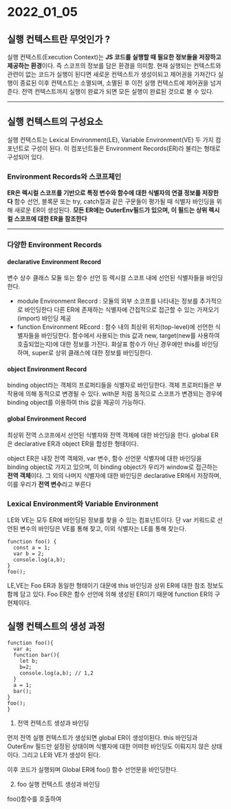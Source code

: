 # 2022_01_05

<h2> 실행 컨텍스트란 무엇인가 ? </h2>

실행 컨텍스트(Execution Context)는 **JS 코드를 실행할 때 필요한 정보들을 저장하고 제공하는 환경**이다. 즉 스코프의 정보를 담은 환경을 의미함. 현재 실행되는 컨텍스트와 관련이 없는 코드가 실행이 된다면 새로운 컨텍스트가 생성이되고 제어권을 가져간다 실행이 종료된 이후 컨텍스트는 소멸되며, 소멸된 후 이전 실행 컨텍스트에 제어권을 넘겨준다. 전역 컨텍스트까지 실행이 완료가 되면 모든 실행이 완료된 것으로 볼 수 있다.

---

<h2> 실행 컨텍스트의 구성요소 </h2>

실행 컨텍스트는 Lexical Environment(LE), Variable Environment(VE) 두 가지 컴포넌트로 구성이 된다. 이 컴포넌트들은 Environment Records(ER)라 불리는 형태로 구성되어 있다.

<h3> Environment Records와 스코프체인 </h3>

**ER은 렉시컬 스코프를 기반으로 특정 변수와 함수에 대한 식별자의 연결 정보를 저장한다** 함수 선언, 블록문 또는 try, catch절과 같은 구문들이 평가될 때 식별자 바인딩을 위해 새로운 ER이 생성된다. **모든 ER에는 OuterEnv필드가 있으며, 이 필드는 상위 렉시컬 스코프에 대한 ER을 참조한다**

---

<h3> 다양한 Environment Records </h3>

<h4> declarative Environment Record </h4>

변수 상수 클래스 모듈 또는 함수 선언 등 렉시컬 스코프 내에 선언된 식별자들을 바인딩한다.
 
 - module Environment Record : 모듈의 외부 소코프를 나타내는 정보를 추가적으로 바인딩한다 다른 ER에 존재하는 식별자에 간접적으로 접근할 수 있는 가져오기(import) 바인딩 제공
 - function Environment REcord : 함수 내의 최상위 위치(top-level)에 선언한 식별자들을 바인딩한다. 함수에서 사용되는 this 값과 new, target(new를 사용하여 호출되었는지)에 대한 정보를 가진다. 화살표 함수가 아닌 경우에만 this를 바인딩하며, super로 상위 클래스에 대한 정보를 바인딩한다.

<h4> object Environment Record </h4>

binding object라는 객체의 프로퍼티들을 식별자로 바인딩한다. 객체 프로퍼티들은 부작용에 의해 동적으로 변경될 수 있다. with문 처럼 동적으로 스코프가 변경되는 경우에 binding object를 이용하여 this 값을 제공이 가능하다.

<h4> global Environment Record </h4>

최상위 전역 스코프에서 선언된 식별자와 전역 객체에 대한 바인딩을 한다. global ER은 declarative ER과 object ER을 합성한 형태이다. 

object ER은 내장 전역 객체와, var 변수, 함수 선언문 식별자에 대한 바인딩을 binding object로 가지고 있으며, 이 binding object가 우리가 window로 접근하는 **전역 객체**이다. 그 외의 나머지 식별자에 대한 바인딩은 declarative ER에서 저장하며, 이를 우리가 **전역 변수**라고 부른다

<h3> Lexical Environment와 Variable Environment </h3>

LE와 VE는 모두 ER에 바인딩된 정보를 찾을 수 있는 컴포넌트이다. 단 var 키워드로 선언된 변수의 바인딩은 VE를 통해 찾고, 이외 식별자는 LE를 통해 찾는다. 
~~~
function foo() {
  const a = 1;
  var b = 2;
  console.log(a,b);
}
foo();
~~~

LE,VE는 Foo ER과 동일한 형태이기 대문에 this 바인딩과 상위 ER에 대한 참조 정보도 함께 담고 있다. Foo ER은 함수 선언에 의해 생성된 ER이기 때문에 function ER의 구현체이다.

<h2> 실행 컨텍스트의 생성 과정 </h2>

~~~
function foo(){
  var a;
  function bar(){
    let b;
    b=2;
    console.log(a,b); // 1,2
  }
  a = 1;
  bar();
}
foo();
}
~~~

1. 전역 컨텍스트 생성과 바인딩

 먼저 전역 실행 컨텍스트가 생성되면 global ER이 생성이된다. this 바인딩과 OuterEnv 필드만 설정된 상태이며 식별자에 대한 어떠한 바인딩도 이뤄지지 않은 상태이다. 그리고 LE와 VE가 생성이 된다.

 이후 코드가 실행되며 Global ER에 foo() 함수 선언문을 바인딩한다.

2. foo 실행 컨텍스트 생성과 바인딩

 foo()함수를 호출하여  
